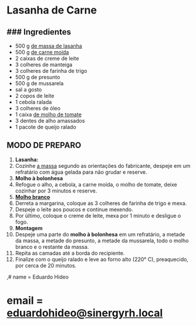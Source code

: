# Lasanha de Carne

## ### Ingredientes

- 500 g [de massa de lasanha](https://blog.tudogostoso.com.br/cardapios/receitas-com-massa-da-lasanha/)
- 500 g [de carne moída](https://blog.tudogostoso.com.br/cardapios/3-receitas-com-carne-moida/)
- 2 caixas de creme de leite
- 3 colheres de manteiga
- 3 colheres de farinha de trigo
- 500 g de presunto
- 500 g de mussarela
- sal a gosto
- 2 copos de leite
- 1 cebola ralada
- 3 colheres de óleo
- 1 caixa [de molho de tomate](https://blog.tudogostoso.com.br/dicas-de-cozinha/diferenca-entre-molho-e-extrato-de-tomate/)
- 3 dentes de alho amassados
- 1 pacote de queijo ralado

## MODO DE PREPARO

1. **Lasanha:**
2. Cozinhe [a massa](https://blog.tudogostoso.com.br/cardapios/tipos-massa-para-lasanha/) segundo as orientações do fabricante, despeje em um refratário com água gelada para não grudar e reserve.
3. **Molho à bolonhesa**
4. Refogue o alho, a cebola, a carne moída, o molho de tomate, deixe cozinhar por 3 minutos e reserve.
5. [**Molho branco**](https://blog.tudogostoso.com.br/cardapios/molho-branco-para-lasanha/)
6. Derreta a margarina, coloque as 3 colheres de farinha de trigo e mexa.
7. Despeje o leite aos poucos e continue mexendo.
8. Por último, coloque o creme de leite, mexa por 1 minuto e desligue o fogo.
9. **Montagem**
10. Despeje uma parte do **molho à bolonhesa** em um refratário, a metade da massa, a metade do presunto, a metade da mussarela, todo o molho branco e o restante da massa.
11. Repita as camadas até a borda do recipiente.
12. Finalize com o queijo ralado e leve ao forno alto (220° C), preaquecido, por cerca de 20 minutos.

,#       name = Eduardo Hideo

#       email = eduardohideo@sinergyrh.local